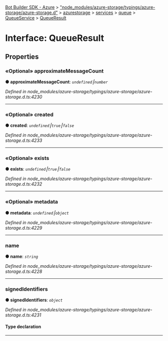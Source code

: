 [Bot Builder SDK - Azure](../README.md) > ["node_modules/azure-storage/typings/azure-storage/azure-storage.d"](../modules/_node_modules_azure_storage_typings_azure_storage_azure_storage_d_.md) > [azurestorage](../modules/_node_modules_azure_storage_typings_azure_storage_azure_storage_d_.azurestorage.md) > [services](../modules/_node_modules_azure_storage_typings_azure_storage_azure_storage_d_.azurestorage.services.md) > [queue](../modules/_node_modules_azure_storage_typings_azure_storage_azure_storage_d_.azurestorage.services.queue.md) > [QueueService](../classes/_node_modules_azure_storage_typings_azure_storage_azure_storage_d_.azurestorage.services.queue.queueservice.md) > [QueueResult](../interfaces/_node_modules_azure_storage_typings_azure_storage_azure_storage_d_.azurestorage.services.queue.queueservice.queueresult.md)



# Interface: QueueResult


## Properties
<a id="approximatemessagecount"></a>

### «Optional» approximateMessageCount

**●  approximateMessageCount**:  *`undefined`⎮`number`* 

*Defined in node_modules/azure-storage/typings/azure-storage/azure-storage.d.ts:4230*





___

<a id="created"></a>

### «Optional» created

**●  created**:  *`undefined`⎮`true`⎮`false`* 

*Defined in node_modules/azure-storage/typings/azure-storage/azure-storage.d.ts:4233*





___

<a id="exists"></a>

### «Optional» exists

**●  exists**:  *`undefined`⎮`true`⎮`false`* 

*Defined in node_modules/azure-storage/typings/azure-storage/azure-storage.d.ts:4232*





___

<a id="metadata"></a>

### «Optional» metadata

**●  metadata**:  *`undefined`⎮`object`* 

*Defined in node_modules/azure-storage/typings/azure-storage/azure-storage.d.ts:4229*





___

<a id="name"></a>

###  name

**●  name**:  *`string`* 

*Defined in node_modules/azure-storage/typings/azure-storage/azure-storage.d.ts:4228*





___

<a id="signedidentifiers"></a>

###  signedIdentifiers

**●  signedIdentifiers**:  *`object`* 

*Defined in node_modules/azure-storage/typings/azure-storage/azure-storage.d.ts:4231*


#### Type declaration


[key: `string`]: [AccessPolicy](_node_modules_azure_storage_typings_azure_storage_azure_storage_d_.azurestorage.common.accesspolicy.md)






___


